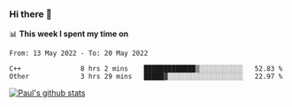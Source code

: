 ### Hi there 👋

📊 **This week I spent my time on**
<!--START_SECTION:waka-->

```text
From: 13 May 2022 - To: 20 May 2022

C++               8 hrs 2 mins    █████████████▒░░░░░░░░░░░   52.83 %
Other             3 hrs 29 mins   █████▓░░░░░░░░░░░░░░░░░░░   22.97 %
```

<!--END_SECTION:waka-->


[![Paul's github stats](https://github-readme-stats.vercel.app/api?username=mickeyouyou&theme=dracula&show_icons=true)](https://github.com/anuraghazra/github-readme-stats)
